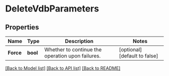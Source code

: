 # DeleteVdbParameters

## Properties
Name | Type | Description | Notes
------------ | ------------- | ------------- | -------------
**Force** | **bool** | Whether to continue the operation upon failures. | [optional] [default to false]

[[Back to Model list]](../README.md#documentation-for-models) [[Back to API list]](../README.md#documentation-for-api-endpoints) [[Back to README]](../README.md)

